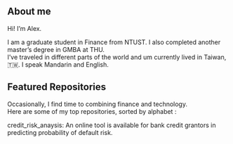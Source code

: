 
## About me
Hi! I’m Alex.

I am a graduate student in Finance from NTUST. I also completed another master’s degree in GMBA at THU.  
I’ve traveled in different parts of the world and um currently lived in Taiwan, 🇹🇼. I speak Mandarin and English.


## Featured Repositories

Occasionally, I find time to combining finance and technology.  
Here are some of my top repositories, sorted by alphabet :

credit_risk_anaysis: An online tool is available for bank credit grantors in predicting probability of default risk.
